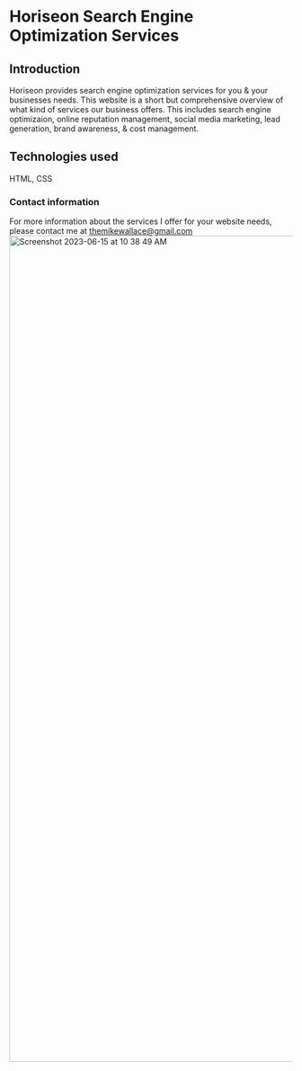 # Horiseon Search Engine Optimization Services #

## Introduction ##

Horiseon provides search engine optimization services for you & your businesses needs. This website is a short but comprehensive overview of what kind of services our business offers. This includes search engine optimizaion, online reputation management, social media marketing, lead generation, brand awareness, & cost management. 

## Technologies used ##

HTML, CSS

### Contact information ###

For more information about the services I offer for your website needs, please contact me at themikewallace@gmail.com
<img width="1470" alt="Screenshot 2023-06-15 at 10 38 49 AM" src="https://github.com/MikeWentForth/SEO-Website/assets/132107748/847e72ec-f98e-478d-bd47-1cedc1116922">

